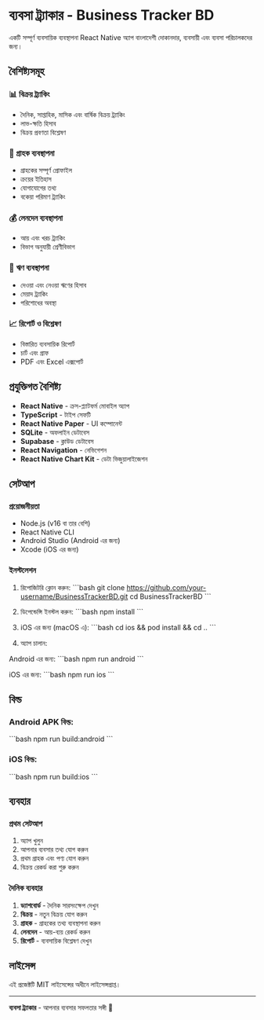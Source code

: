 # ব্যবসা ট্র্যাকার - Business Tracker BD

একটি সম্পূর্ণ ব্যবসায়িক ব্যবস্থাপনা React Native অ্যাপ বাংলাদেশী দোকানদার, ব্যবসায়ী এবং ব্যবসা পরিচালকদের জন্য।

## বৈশিষ্ট্যসমূহ

### 📊 বিক্রয় ট্র্যাকিং
- দৈনিক, সাপ্তাহিক, মাসিক এবং বার্ষিক বিক্রয় ট্র্যাকিং
- লাভ-ক্ষতি হিসাব
- বিক্রয় প্রবণতা বিশ্লেষণ

### 👥 গ্রাহক ব্যবস্থাপনা
- গ্রাহকের সম্পূর্ণ প্রোফাইল
- ক্রয়ের ইতিহাস
- যোগাযোগের তথ্য
- বকেয়া পরিমাণ ট্র্যাকিং

### 💰 লেনদেন ব্যবস্থাপনা
- আয় এবং খরচ ট্র্যাকিং
- বিভাগ অনুযায়ী শ্রেণীবিভাগ

### 🏦 ঋণ ব্যবস্থাপনা
- দেওয়া এবং নেওয়া ঋণের হিসাব
- মেয়াদ ট্র্যাকিং
- পরিশোধের অবস্থা

### 📈 রিপোর্ট ও বিশ্লেষণ
- বিস্তারিত ব্যবসায়িক রিপোর্ট
- চার্ট এবং গ্রাফ
- PDF এবং Excel এক্সপোর্ট

## প্রযুক্তিগত বৈশিষ্ট্য

- **React Native** - ক্রস-প্ল্যাটফর্ম মোবাইল অ্যাপ
- **TypeScript** - টাইপ সেফটি
- **React Native Paper** - UI কম্পোনেন্ট
- **SQLite** - অফলাইন ডেটাবেস
- **Supabase** - ক্লাউড ডেটাবেস
- **React Navigation** - নেভিগেশন
- **React Native Chart Kit** - ডেটা ভিজুয়ালাইজেশন

## সেটআপ

### প্রয়োজনীয়তা
- Node.js (v16 বা তার বেশি)
- React Native CLI
- Android Studio (Android এর জন্য)
- Xcode (iOS এর জন্য)

### ইনস্টলেশন

1. রিপোজিটরি ক্লোন করুন:
\`\`\`bash
git clone https://github.com/your-username/BusinessTrackerBD.git
cd BusinessTrackerBD
\`\`\`

2. ডিপেন্ডেন্সি ইনস্টল করুন:
\`\`\`bash
npm install
\`\`\`

3. iOS এর জন্য (macOS এ):
\`\`\`bash
cd ios && pod install && cd ..
\`\`\`

4. অ্যাপ চালান:

Android এর জন্য:
\`\`\`bash
npm run android
\`\`\`

iOS এর জন্য:
\`\`\`bash
npm run ios
\`\`\`

## বিল্ড

### Android APK বিল্ড:
\`\`\`bash
npm run build:android
\`\`\`

### iOS বিল্ড:
\`\`\`bash
npm run build:ios
\`\`\`

## ব্যবহার

### প্রথম সেটআপ
1. অ্যাপ খুলুন
2. আপনার ব্যবসার তথ্য যোগ করুন
3. প্রথম গ্রাহক এবং পণ্য যোগ করুন
4. বিক্রয় রেকর্ড করা শুরু করুন

### দৈনিক ব্যবহার
1. **ড্যাশবোর্ড** - দৈনিক সারসংক্ষেপ দেখুন
2. **বিক্রয়** - নতুন বিক্রয় যোগ করুন
3. **গ্রাহক** - গ্রাহকের তথ্য ব্যবস্থাপনা করুন
4. **লেনদেন** - আয়-ব্যয় রেকর্ড করুন
5. **রিপোর্ট** - ব্যবসায়িক বিশ্লেষণ দেখুন

## লাইসেন্স

এই প্রজেক্টটি MIT লাইসেন্সের অধীনে লাইসেন্সপ্রাপ্ত।

---

**ব্যবসা ট্র্যাকার** - আপনার ব্যবসার সফলতার সঙ্গী 🚀
